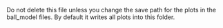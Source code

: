 Do not delete this file unless you change the save path for the plots in the ball_model files. By default it writes all plots into this folder.